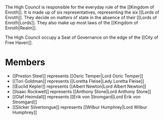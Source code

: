 The High Council is responsible for the everyday rule of the [[Kingdom of Enroth]]. It is made up of six representatives, representing the six [[Lords of Enroth]]. They decide on matters of state in the absence of their [[Lords of Enroth|Lords]]. They also make up most laws of the [[Kingdom of Enroth|Realm]].

The High Council occupy a Seat of Governance on the edge of the [[City of Free Haven]].
# Members
* [[Preston Steel]] represents [[Osric Temper|Lord Osric Temper]]
* [[Tori Goldman]] represents [[Loretta Fleise|Lady Loretta Fleise]]
* [[Euclid Kepler]] represents [[Albert Newton|Lord Albert Newton]]
* [[Isaac Rockwell]] represents [[Anthony Stone|Lord Anthony Stone]]
* [[Olaf Heimdall]] represents [[Erik von Stromgard|Lord Erik von Stromgard]]
* [[Slicker Silvertongue]] represents [[Wilbur Humphrey|Lord Wilbur Humphrey]]

